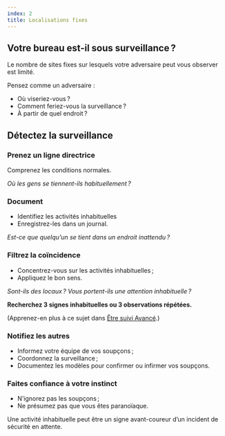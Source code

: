 ```yaml
---
index: 2
title: Localisations fixes
---
```

## Votre bureau est-il sous surveillance ?

Le nombre de sites fixes sur lesquels votre adversaire peut vous observer est limité.

Pensez comme un adversaire :

*   Où viseriez-vous ?
*   Comment feriez-vous la surveillance ?
*   À partir de quel endroit ?

## Détectez la surveillance

### Prenez un ligne directrice

Comprenez les conditions normales.

_Où les gens se tiennent-ils habituellement ?_

### Document

*   Identifiez les activités inhabituelles
*   Enregistrez-les dans un journal.

_Est-ce que quelqu’un se tient dans un endroit inattendu ?_

### Filtrez la coïncidence

*   Concentrez-vous sur les activités inhabituelles ;
*   Appliquez le bon sens.

_Sont-ils des locaux ? Vous portent-ils une attention inhabituelle ?_

**Recherchez 3 signes inhabituelles ou 3 observations répétées.**

(Apprenez-en plus à ce sujet dans [Être suivi Avancé](umbrella://work/being-followed/advanced).)

### Notifiez les autres

*   Informez votre équipe de vos soupçons ;
*   Coordonnez la surveillance ;
*   Documentez les modèles pour confirmer ou infirmer vos soupçons.

### Faites confiance à votre instinct

*   N’ignorez pas les soupçons ;
*   Ne présumez pas que vous êtes paranoïaque.

Une activité inhabituelle peut être un signe avant-coureur d’un incident de sécurité en attente.